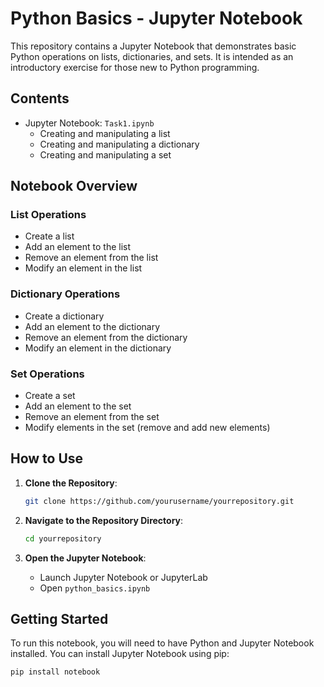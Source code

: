 # Python Basics - Jupyter Notebook

This repository contains a Jupyter Notebook that demonstrates basic Python operations on lists, dictionaries, and sets. It is intended as an introductory exercise for those new to Python programming.

## Contents

- Jupyter Notebook: `Task1.ipynb`
  - Creating and manipulating a list
  - Creating and manipulating a dictionary
  - Creating and manipulating a set

## Notebook Overview

### List Operations
- Create a list
- Add an element to the list
- Remove an element from the list
- Modify an element in the list

### Dictionary Operations
- Create a dictionary
- Add an element to the dictionary
- Remove an element from the dictionary
- Modify an element in the dictionary

### Set Operations
- Create a set
- Add an element to the set
- Remove an element from the set
- Modify elements in the set (remove and add new elements)

## How to Use

1. **Clone the Repository**:
    ```bash
    git clone https://github.com/yourusername/yourrepository.git
    ```

2. **Navigate to the Repository Directory**:
    ```bash
    cd yourrepository
    ```

3. **Open the Jupyter Notebook**:
    - Launch Jupyter Notebook or JupyterLab
    - Open `python_basics.ipynb`

## Getting Started

To run this notebook, you will need to have Python and Jupyter Notebook installed. You can install Jupyter Notebook using pip:

```bash
pip install notebook
